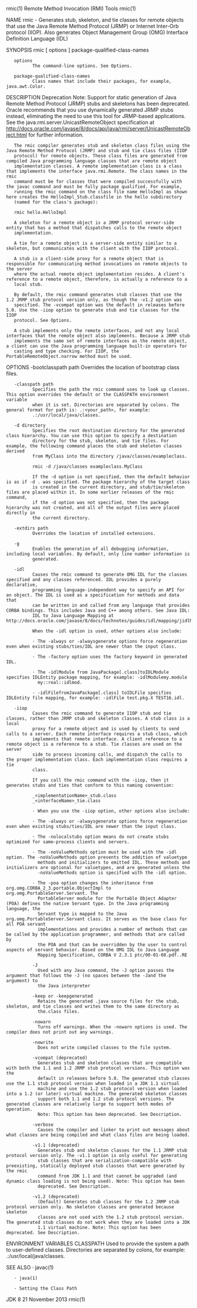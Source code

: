 rmic(1)                                                Remote Method Invocation (RMI) Tools                                                rmic(1)

NAME
       rmic - Generates stub, skeleton, and tie classes for remote objects that use the Java Remote Method Protocol (JRMP) or Internet Inter-Orb
       protocol (IIOP). Also generates Object Management Group (OMG) Interface Definition Language (IDL)

SYNOPSIS
       rmic [ options ] package-qualified-class-names

       options
              The command-line options. See Options.

       package-qualified-class-names
              Class names that include their packages, for example, java.awt.Color.

DESCRIPTION
       Deprecation Note: Support for static generation of Java Remote Method Protocol (JRMP) stubs and skeletons has been deprecated. Oracle
       recommends that you use dynamically generated JRMP stubs instead, eliminating the need to use this tool for JRMP-based applications. See
       the java.rmi.server.UnicastRemoteObject specification at http://docs.oracle.com/javase/8/docs/api/java/rmi/server/UnicastRemoteObject.html
       for further information.

       The rmic compiler generates stub and skeleton class files using the Java Remote Method Protocol (JRMP) and stub and tie class files (IIOP
       protocol) for remote objects. These class files are generated from compiled Java programming language classes that are remote object
       implementation classes. A remote implementation class is a class that implements the interface java.rmi.Remote. The class names in the rmic
       command must be for classes that were compiled successfully with the javac command and must be fully package qualified. For example,
       running the rmic command on the class file name HelloImpl as shown here creates the HelloImpl_Stub.classfile in the hello subdirectory
       (named for the class's package):

       rmic hello.HelloImpl

       A skeleton for a remote object is a JRMP protocol server-side entity that has a method that dispatches calls to the remote object
       implementation.

       A tie for a remote object is a server-side entity similar to a skeleton, but communicates with the client with the IIOP protocol.

       A stub is a client-side proxy for a remote object that is responsible for communicating method invocations on remote objects to the server
       where the actual remote object implementation resides. A client's reference to a remote object, therefore, is actually a reference to a
       local stub.

       By default, the rmic command generates stub classes that use the 1.2 JRMP stub protocol version only, as though the -v1.2 option was
       specified. The -vcompat option was the default in releases before 5.0. Use the -iiop option to generate stub and tie classes for the IIOP
       protocol. See Options.

       A stub implements only the remote interfaces, and not any local interfaces that the remote object also implements. Because a JRMP stub
       implements the same set of remote interfaces as the remote object, a client can use the Java programming language built-in operators for
       casting and type checking. For IIOP, the PortableRemoteObject.narrow method must be used.

OPTIONS
       -bootclasspath path
              Overrides the location of bootstrap class files.

       -classpath path
              Specifies the path the rmic command uses to look up classes. This option overrides the default or the CLASSPATH environment variable
              when it is set. Directories are separated by colons. The general format for path is: .:<your_path>, for example:
              .:/usr/local/java/classes.

       -d directory
              Specifies the root destination directory for the generated class hierarchy. You can use this option to specify a destination
              directory for the stub, skeleton, and tie files. For example, the following command places the stub and skeleton classes derived
              from MyClass into the directory /java/classes/exampleclass.

              rmic -d /java/classes exampleclass.MyClass

              If the -d option is not specified, then the default behavior is as if -d . was specified. The package hierarchy of the target class
              is created in the current directory, and stub/tie/skeleton files are placed within it. In some earlier releases of the rmic command,
              if the -d option was not specified, then the package hierarchy was not created, and all of the output files were placed directly in
              the current directory.

       -extdirs path
              Overrides the location of installed extensions.

       -g
              Enables the generation of all debugging information, including local variables. By default, only line number information is
              generated.

       -idl
              Causes the rmic command to generate OMG IDL for the classes specified and any classes referenced. IDL provides a purely declarative,
              programming language-independent way to specify an API for an object. The IDL is used as a specification for methods and data that
              can be written in and called from any language that provides CORBA bindings. This includes Java and C++ among others. See Java IDL:
              IDL to Java Language Mapping at http://docs.oracle.com/javase/8/docs/technotes/guides/idl/mapping/jidlMapping.html

              When the -idl option is used, other options also include:

              · The -always or -alwaysgenerate options force regeneration even when existing stubs/ties/IDL are newer than the input class.

              · The -factory option uses the factory keyword in generated IDL.

              · The -idlModule from JavaPackage[.class]toIDLModule specifies IDLEntity package mapping, for example: -idlModulemy.module
                my::real::idlmod.

              · -idlFilefromJavaPackage[.class] toIDLFile specifies IDLEntity file mapping, for example: -idlFile test.pkg.X TEST16.idl.

       -iiop
              Causes the rmic command to generate IIOP stub and tie classes, rather than JRMP stub and skeleton classes. A stub class is a local
              proxy for a remote object and is used by clients to send calls to a server. Each remote interface requires a stub class, which
              implements that remote interface. A client reference to a remote object is a reference to a stub. Tie classes are used on the server
              side to process incoming calls, and dispatch the calls to the proper implementation class. Each implementation class requires a tie
              class.

              If you call the rmic command with the -iiop, then it generates stubs and ties that conform to this naming convention:

              _<implementationName>_stub.class
              _<interfaceName>_tie.class

              · When you use the -iiop option, other options also include:

              · The -always or -alwaysgenerate options force regeneration even when existing stubs/ties/IDL are newer than the input class.

              · The -nolocalstubs option means do not create stubs optimized for same-process clients and servers.

              · The -noValueMethods option must be used with the -idl option. The -noValueMethods option prevents the addition of valuetype
                methods and initializers to emitted IDL. These methods and initializers are optional for valuetypes, and are generated unless the
                -noValueMethods option is specified with the -idl option.

              · The -poa option changes the inheritance from org.omg.CORBA_2_3.portable.ObjectImpl to org.omg.PortableServer.Servant. The
                PortableServer module for the Portable Object Adapter (POA) defines the native Servant type. In the Java programming language, the
                Servant type is mapped to the Java org.omg.PortableServer.Servant class. It serves as the base class for all POA servant
                implementations and provides a number of methods that can be called by the application programmer, and methods that are called by
                the POA and that can be overridden by the user to control aspects of servant behavior. Based on the OMG IDL to Java Language
                Mapping Specification, CORBA V 2.3.1 ptc/00-01-08.pdf..RE

              -J
                Used with any Java command, the -J option passes the argument that follows the -J (no spaces between the -Jand the argument) to
                the Java interpreter

              -keep or -keepgenerated
                Retains the generated .java source files for the stub, skeleton, and tie classes and writes them to the same directory as
                the.class files.

              -nowarn
                Turns off warnings. When the -nowarn options is used. The compiler does not print out any warnings.

              -nowrite
                Does not write compiled classes to the file system.

              -vcompat (deprecated)
                Generates stub and skeleton classes that are compatible with both the 1.1 and 1.2 JRMP stub protocol versions. This option was the
                default in releases before 5.0. The generated stub classes use the 1.1 stub protocol version when loaded in a JDK 1.1 virtual
                machine and use the 1.2 stub protocol version when loaded into a 1.2 (or later) virtual machine. The generated skeleton classes
                support both 1.1 and 1.2 stub protocol versions. The generated classes are relatively large to support both modes of operation.
                Note: This option has been deprecated. See Description.

              -verbose
                Causes the compiler and linker to print out messages about what classes are being compiled and what class files are being loaded.

              -v1.1 (deprecated)
                Generates stub and skeleton classes for the 1.1 JRMP stub protocol version only. The -v1.1 option is only useful for generating
                stub classes that are serialization-compatible with preexisting, statically deployed stub classes that were generated by the rmic
                command from JDK 1.1 and that cannot be upgraded (and dynamic class loading is not being used). Note: This option has been
                deprecated. See Description.

              -v1.2 (deprecated)
                (Default) Generates stub classes for the 1.2 JRMP stub protocol version only. No skeleton classes are generated because skeleton
                classes are not used with the 1.2 stub protocol version. The generated stub classes do not work when they are loaded into a JDK
                1.1 virtual machine. Note: This option has been deprecated. See Description.

ENVIRONMENT VARIABLES
       CLASSPATH
              Used to provide the system a path to user-defined classes. Directories are separated by colons, for example:
              .:/usr/local/java/classes.

SEE ALSO
       · javac(1)

       · java(1)

       · Setting the Class Path

JDK 8                                                            21 November 2013                                                          rmic(1)
